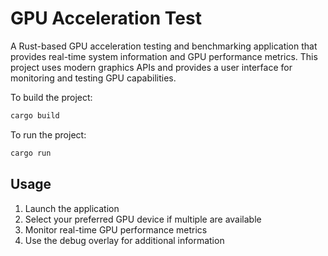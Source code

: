 # GPU Acceleration Test

A Rust-based GPU acceleration testing and benchmarking application that provides real-time system information and GPU performance metrics. This project uses modern graphics APIs and provides a user interface for monitoring and testing GPU capabilities.

To build the project:

```bash
cargo build 
```

To run the project:

```bash
cargo run
```


## Usage

1. Launch the application
2. Select your preferred GPU device if multiple are available
3. Monitor real-time GPU performance metrics
4. Use the debug overlay for additional information